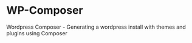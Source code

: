 # WP-Composer
Wordpress Composer - Generating a wordpress install with themes and plugins using Composer